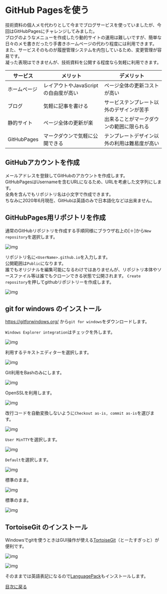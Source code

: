 # GitHub Pagesを使う

技術資料の個人メモ代わりとして今までブログサービスを使っていましたが、今回はGitHubPagesにチャレンジしてみました。  
ブログのようなメニューを作成したり動的サイトの運用は難しいですが、簡単な日々のメモ書きだったり手書きホームページの代わり程度には利用できます。  
また、サービスそのものが履歴管理システムを内包しているため、変更管理が容易です。  
凝った表現はできませんが、技術資料を公開する程度なら気軽に利用できます。

|サービス|メリット|デメリット|
|----|----|----|
|ホームページ|レイアウトやJavaScriptの自由度が高い|ページ全体の更新コストが高い|
|ブログ|気軽に記事を書ける|サービステンプレート以外のデザインが苦手|
|静的サイト|ページ全体の更新が楽|出来ることがマークダウンの範囲に限られる|
|GitHubPages|マークダウンで気軽に公開できる|テンプレートデザイン以外の利用は難易度が高い|

## GitHubアカウントを作成

メールアドレスを登録してGitHubのアカウントを作成します。  
GitHubPagesはUsernameを含むURLになるため、URLを考慮した文字列にします。  
全角を含んでもリポジトリ名は小文字で作成できます。  
ちなみに2020年6月現在、GitHubは英語のみで日本語化などは出来ません。

## GitHubPages用リポジトリを作成

通常のGitHubリポジトリを作成する手順同様にブラウザ右上の[＋]から`New repository`を選択します。

![img](img/github01.png "img")

リポジトリ名に`<UserName>.github.io`を入力します。  
公開範囲は`Public`になります。  
誰でもオリジナルを編集可能になるわけではありませんが、リポジトリ本体やソースファイル等は誰でもクローンできる状態で公開されます。
`Create repository`を押してgithubリポジトリーを作成します。

![img](img/github02.png "img")

## git for windows のインストール

https://gitforwindows.org/ から`git for windows`をダウンロードします。  

`Windows Explorer integration`はチェックを外します。

![img](img/git01.png "img")

利用するテキストエディターを選択します。

![img](img/git02.png "img")

Git利用をBashのみにします。

![img](img/git03.png "img")

OpenSSLを利用します。

![img](img/git04.png "img")

改行コードを自動変換しないように`Checkout as-is, commit as-is`を選びます。

![img](img/git05.png "img")

`User MinTTY`を選択します。

![img](img/git06.png "img")

`Default`を選択します。

![img](img/git07.png "img")

標準のまま。

![img](img/git08.png "img")

標準のまま。

![img](img/git09.png "img")

## TortoiseGit のインストール

Windowsでgitを使うときはGUI操作が使える[TortoiseGit](https://tortoisegit.org/)（とーたすぎっと）が便利です。

![img](img/git11.png "img")

![img](img/git12.png "img")

そのままでは英語表記になるので[LanguagePack](https://tortoisegit.org/download/)もインストールします。

[目次に戻る](../index.md)
